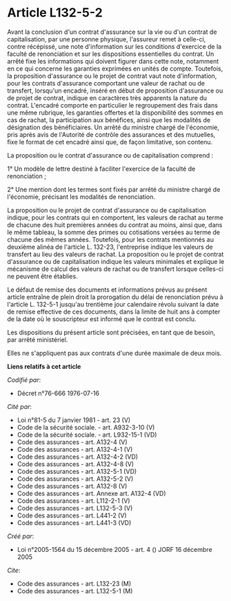 # Article L132-5-2

Avant la conclusion d'un contrat d'assurance sur la vie ou d'un contrat de capitalisation, par une personne physique,
l'assureur remet à celle-ci, contre récépissé, une note d'information sur les conditions d'exercice de la faculté de
renonciation et sur les dispositions essentielles du contrat. Un arrêté fixe les informations qui doivent figurer dans cette
note, notamment en ce qui concerne les garanties exprimées en unités de compte. Toutefois, la proposition d'assurance ou le
projet de contrat vaut note d'information, pour les contrats d'assurance comportant une valeur de rachat ou de transfert,
lorsqu'un encadré, inséré en début de proposition d'assurance ou de projet de contrat, indique en caractères très apparents
la nature du contrat. L'encadré comporte en particulier le regroupement des frais dans une même rubrique, les garanties
offertes et la disponibilité des sommes en cas de rachat, la participation aux bénéfices, ainsi que les modalités de
désignation des bénéficiaires. Un arrêté du ministre chargé de l'économie, pris après avis de l'Autorité de contrôle des
assurances et des mutuelles, fixe le format de cet encadré ainsi que, de façon limitative, son contenu.

La proposition ou le contrat d'assurance ou de capitalisation comprend :

1° Un modèle de lettre destiné à faciliter l'exercice de la faculté de renonciation ;

2° Une mention dont les termes sont fixés par arrêté du ministre chargé de l'économie, précisant les modalités de
renonciation.

La proposition ou le projet de contrat d'assurance ou de capitalisation indique, pour les contrats qui en comportent, les
valeurs de rachat au terme de chacune des huit premières années du contrat au moins, ainsi que, dans le même tableau, la
somme des primes ou cotisations versées au terme de chacune des mêmes années. Toutefois, pour les contrats mentionnés au
deuxième alinéa de l'article L. 132-23, l'entreprise indique les valeurs de transfert au lieu des valeurs de rachat. La
proposition ou le projet de contrat d'assurance ou de capitalisation indique les valeurs minimales et explique le mécanisme
de calcul des valeurs de rachat ou de transfert lorsque celles-ci ne peuvent être établies.

Le défaut de remise des documents et informations prévus au présent article entraîne de plein droit la prorogation du délai
de renonciation prévu à l'article L. 132-5-1 jusqu'au trentième jour calendaire révolu suivant la date de remise effective de
ces documents, dans la limite de huit ans à compter de la date où le souscripteur est informé que le contrat est conclu.

Les dispositions du présent article sont précisées, en tant que de besoin, par arrêté ministériel.

Elles ne s'appliquent pas aux contrats d'une durée maximale de deux mois.

**Liens relatifs à cet article**

_Codifié par_:

  - Décret n°76-666 1976-07-16

_Cité par_:

  - Loi n°81-5 du 7 janvier 1981 - art. 23 (V)
  - Code de la sécurité sociale. - art. A932-3-10 (V)
  - Code de la sécurité sociale. - art. L932-15-1 (VD)
  - Code des assurances - art. A132-4 (V)
  - Code des assurances - art. A132-4-1 (V)
  - Code des assurances - art. A132-4-2 (VD)
  - Code des assurances - art. A132-4-8 (V)
  - Code des assurances - art. A132-5-1 (VD)
  - Code des assurances - art. A132-5-2 (V)
  - Code des assurances - art. A132-8 (V)
  - Code des assurances - art. Annexe art. A132-4 (VD)
  - Code des assurances - art. L112-2-1 (V)
  - Code des assurances - art. L132-5-3 (V)
  - Code des assurances - art. L441-2 (V)
  - Code des assurances - art. L441-3 (VD)

_Créé par_:

  - Loi n°2005-1564 du 15 décembre 2005 - art. 4 () JORF 16 décembre 2005

_Cite_:

  - Code des assurances - art. L132-23 (M)
  - Code des assurances - art. L132-5-1 (M)
